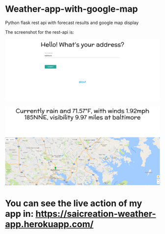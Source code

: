 # Weather-app-with-google-map
Python flask rest api with forecast results and google map display


The screenshot for the rest-api is:

![alt text](https://github.com/pn49571/Weather-app-with-google-map/blob/master/screenshot/first.png "Welcome page")


![alt text](https://github.com/pn49571/Weather-app-with-google-map/blob/master/screenshot/1.png "Forecast and the map for baltimore")


# You can see the live action of my app in: https://saicreation-weather-app.herokuapp.com/
